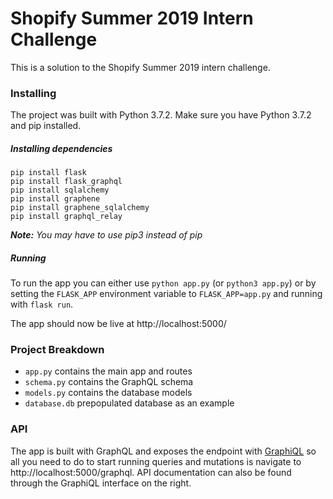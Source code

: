 # Shopify Summer 2019 Intern Challenge

This is a solution to the Shopify Summer 2019 intern challenge.

### Installing

The project was built with Python 3.7.2. Make sure you have Python 3.7.2 and pip installed.

##### Installing dependencies

```
pip install flask
pip install flask_graphql
pip install sqlalchemy
pip install graphene
pip install graphene_sqlalchemy
pip install graphql_relay
```

_**Note:** You may have to use pip3 instead of pip_

##### Running

To run the app you can either use `python app.py` (or `python3 app.py`) or by setting the `FLASK_APP` environment variable to `FLASK_APP=app.py` and running with `flask run`.

The app should now be live at http://localhost:5000/

### Project Breakdown
* `app.py` contains the main app and routes
* `schema.py` contains the GraphQL schema
* `models.py` contains the database models
* `database.db` prepopulated database as an example

### API

The app is built with GraphQL and exposes the endpoint with [GraphiQL](https://github.com/graphql/graphiql) so all you need to do to start running queries and mutations is navigate to http://localhost:5000/graphql. API documentation can also be found through the GraphiQL interface on the right.

